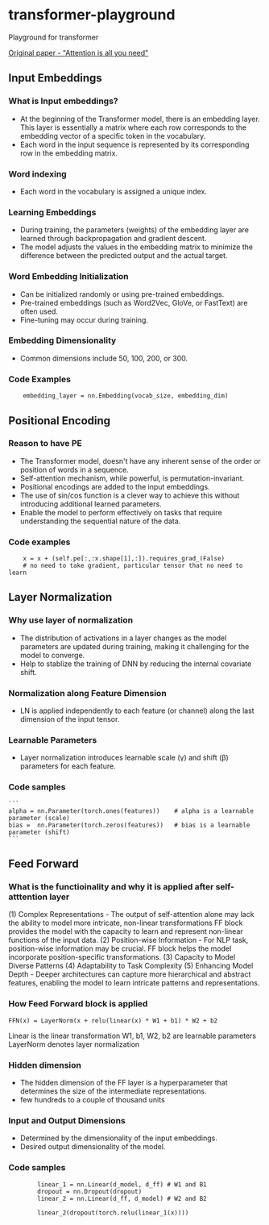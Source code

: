 # transformer-playground
Playground for transformer

[Original paper - "Attention is all you need"](https://arxiv.org/abs/1706.03762)

## Input Embeddings 

### What is Input embeddings?
- At the beginning of the Transformer model, there is an embedding layer. This layer is essentially a matrix where each row corresponds
to the embedding vector of a specific token in the vocabulary.
- Each word in the input sequence is represented by its corresponding row in the embedding matrix.

### Word indexing
- Each word in the vocabulary is assigned a unique index.

### Learning Embeddings
- During training, the parameters (weights) of the embedding layer are learned through backpropagation and gradient descent.
- The model adjusts the values in the embedding matrix to minimize the difference between the predicted output and the actual target.

### Word Embedding Initialization
- Can be initialized randomly or using pre-trained embeddings.
- Pre-trained embeddings (such as Word2Vec, GloVe, or FastText) are often used.
- Fine-tuning may occur during training.

### Embedding Dimensionality
- Common dimensions include 50, 100, 200, or 300.

### Code Examples
```text
	embedding_layer = nn.Embedding(vocab_size, embedding_dim)
```
## Positional Encoding 

### Reason to have PE
- The Transformer model, doesn't have any inherent sense of the order or position of words in a sequence.
- Self-attention mechanism, while powerful, is permutation-invariant.
- Positional encodings are added to the input embeddings.
- The use of sin/cos function is a clever way to achieve this without introducing additional learned parameters.
- Enable the model to perform effectively on tasks that require understanding the sequential nature of the data.

### Code examples
```
	x = x + (self.pe[:,:x.shape[1],:]).requires_grad_(False)
    # no need to take gradient, particular tensor that no need to learn
```

## Layer Normalization

### Why use layer of normalization
- The distribution of activations in a layer changes as the model parameters are updated during training, making
it challenging for the model to converge.
- Help to stablize the training of DNN by reducing the internal covariate shift.

### Normalization along Feature Dimension
- LN is applied independently to each feature (or channel) along the last dimension of the input tensor.

### Learnable Parameters
- Layer normalization introduces learnable scale (γ) and shift (β) parameters for each feature.

### Code samples
 	```
    alpha = nn.Parameter(torch.ones(features))    # alpha is a learnable parameter (scale)
    bias =  nn.Parameter(torch.zeros(features))   # bias is a learnable parameter (shift)
	```
## Feed Forward 

### What is the functioinality and why it is applied after self-atttention layer
    
(1) Complex Representations - The output of self-attention alone may lack the ability to model more intricate, non-linear transformations
FF block provides the model with the capacity to learn and represent non-linear functions of the input data.
(2) Position-wise Information - For NLP task, position-wise information may be crucial.
FF block helps the model incorporate position-specific transformations.
(3) Capacity to Model Diverse Patterns
(4) Adaptability to Task Complexity
(5) Enhancing Model Depth - Deeper architectures can capture more hierarchical and abstract features, enabling the model to
            learn intricate patterns and representations.

### How Feed Forward block is applied
```
FFN(x) = LayerNorm(x + relu(linear(x) * W1 + b1) * W2 + b2
```
Linear is the linear transformation
W1, b1, W2, b2 are learnable parameters
LayerNorm denotes layer normalization

### Hidden dimension
- The hidden dimension of the FF layer is a hyperparameter that determines the size of the intermediate representations.
- few hundreds to a couple of thousand units
   
### Input and Output Dimensions
- Determined by the dimensionality of the input embeddings.
- Desired output dimensionality of the model.

### Code samples
```
        linear_1 = nn.Linear(d_model, d_ff) # W1 and B1
        dropout = nn.Dropout(dropout)
        linear_2 = nn.Linear(d_ff, d_model) # W2 and B2

        linear_2(dropout(torch.relu(linear_1(x))))
```
